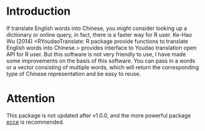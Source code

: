 # Introduction

If translate English words into Chinese, you might consider looking 
up a dictionary or online query, in fact, there is a faster way for 
R user. Ke-Hao Wu (2014) <RYoudaoTranslate: R package provide functions 
to translate English words into Chinese.> provides interface to Youdao 
translation open API for R user. But this software is not very friendly 
to use, I have made some improvements on the basis of this software. 
You can pass in a words or a vector consisting of multiple words, which 
will return the corresponding type of Chinese representation and be easy 
to reuse.

# Attention

This package is not updated after v1.0.0, and the more powerful package [ecce](https://CRAN.R-project.org/package=ecce) is recommended.
